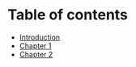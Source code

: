 # Table of contents

* [Introduction](./the-introduction.md)
* [Chapter 1](./chapter-1.md)
* [Chapter 2](./chapter-2.md)
